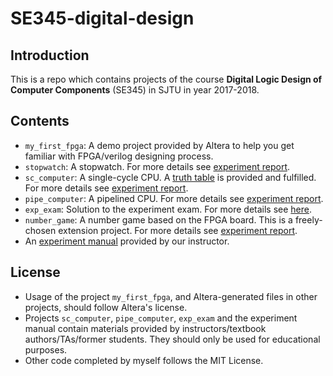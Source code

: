 # SE345-digital-design

## Introduction

This is a repo which contains projects of the course **Digital Logic Design of Computer Components** (SE345) in SJTU in year 2017-2018.

## Contents

- `my_first_fpga`: A demo project provided by Altera to help you get familiar with FPGA/verilog designing process.
- `stopwatch`: A stopwatch. For more details see [experiment report](./stopwatch/stopwatch_report.pdf).
- `sc_computer`: A single-cycle CPU. A [truth table](./sc_computer/Truth_Table_to_student.xlsx) is provided and fulfilled. For more details see [experiment report](./sc_computer/sc_computer_report.pdf).
- `pipe_computer`: A pipelined CPU. For more details see [experiment report](./pipe_computer/pipe_computer_report.pdf).
- `exp_exam`: Solution to the experiment exam. For more details see [here](../../tree/master/exp_exam).
- `number_game`: A number game based on the FPGA board. This is a freely-chosen extension project. For more details see [experiment report](./number_game/number_game_report.pdf).
- An [experiment manual](./软件学院2015级数字部件设计课程实验指导书_v0.8.pdf) provided by our instructor.

## License

- Usage of the project `my_first_fpga`, and Altera-generated files in other projects, should follow Altera's license.
- Projects `sc_computer`, `pipe_computer`, `exp_exam` and the experiment manual contain materials provided by instructors/textbook authors/TAs/former students. They should only be used for educational purposes.
- Other code completed by myself follows the MIT License.

